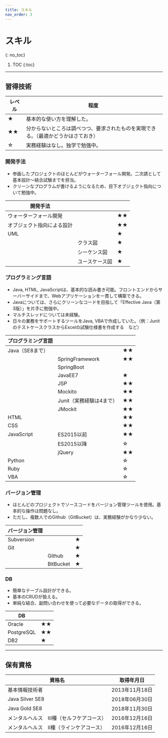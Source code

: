 ```yaml
---
title: スキル
nav_order: 3
---
```

# スキル
{: no_toc}

1. TOC
{:toc}

---

## 習得技術

| レベル | 程度                                                         |
| ------ | ------------------------------------------------------------ |
| ★      | 基本的な使い方を理解した。                                   |
| ★★     | 分からないところは調べつつ、要求されたものを実現できる。（最適かどうかはさておき） |
| ☆      | 実務経験はなし。独学で勉強中。                               |

### 開発手法

- 参画したプロジェクトのほとんどがウォーターフォール開発。二次請として基本設計〜結合試験までを担当。
- クリーンなプログラムが書けるようになるため、目下オブジェクト指向について勉強中。

| 開発手法                   |                |      |
| -------------------------- | -------------- | ---- |
| ウォーターフォール開発     |                | ★★   |
| オブジェクト指向による設計 |                | ★★   |
| UML                        |                | ★    |
|                            | クラス図       | ★    |
|                            | シーケンス図   | ★    |
|                            | ユースケース図 | ★    |

### プログラミング言語

- Java, HTML, JavaScriptは、基本的な読み書き可能。フロントエンドからサーバーサイドまで、Webアプリケーションを一貫して構築できる。
- Javaについては、さらにクリーンなコードを目指して「Effective Java（第3版）」を片手に勉強中。
- マルチスレッドについては未経験。
- 日々の業務をサポートするツールをJava, VBAで作成していた。（例：JunitのテストケースクラスからExcelの試験仕様書を作成する　など）

| プログラミング言語 |                          |      |
| ------------------ | ------------------------ | ---- |
| Java（SE8まで）    |                          | ★★   |
|                    | SpringFramework          | ★★   |
|                    | SpringBoot               |      |
|                    | JavaEE7                  | ★    |
|                    | JSP                      | ★★   |
|                    | Mockito                  | ★★   |
|                    | Junit（実務経験は4まで） | ★★   |
|                    | JMockit                  | ★★   |
| HTML               |                          | ★★   |
| CSS                |                          | ★★   |
| JavaScript         | ES2015以前               | ★★   |
|                    | ES2015以降               | ☆    |
|                    | jQuery                   | ★★   |
| Python             |                          | ☆    |
| Ruby               |                          | ☆    |
| VBA                |                          | ☆    |

### バージョン管理

- ほとんどのプロジェクトでソースコードをバージョン管理ツールを使用。基本的な操作は問題なし。
- ただし、複数人でのGithub（GitBucket）は、実務経験がかなり少ない。

| バージョン管理 |           |      |
| -------------- | --------- | ---- |
| Subversion     |           | ★    |
| Git            |           | ★    |
|                | Github    | ★    |
|                | BitBucket | ★    |

### DB

- 簡単なテーブル設計ができる。
- 基本のCRUDが扱える。
- 単純な結合、副問い合わせを使って必要なデータの取得ができる。

| DB         |      |
| ---------- | ---- |
| Oracle     | ★★   |
| PostgreSQL | ★★   |
| DB2        | ★    |

---

## 保有資格

| 資格名                                  | 取得年月日     |
| --------------------------------------- | -------------- |
| 基本情報技術者                          | 2013年11月18日 |
| Java Silver SE8                         | 2018年06月30日 |
| Java Gold SE8                           | 2018年11月30日 |
| メンタルヘルス　Ⅲ種（セルフケアコース） | 2016年12月16日 |
| メンタルヘルス　Ⅱ種（ラインケアコース） | 2016年12月16日 |